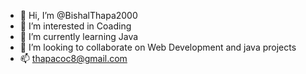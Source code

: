 - 👋 Hi, I’m @BishalThapa2000
- 👀 I’m interested in Coading
- 🌱 I’m currently learning Java
- 💞️ I’m looking to collaborate on Web Development and java projects
- 📫 thapacoc8@gmail.com
<!---
BishalThapa2000/BishalThapa2000 is a ✨ special ✨ repository because its `README.md` (this file) appears on your GitHub profile.
You can click the Preview link to take a look at your changes.
--->
